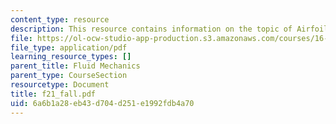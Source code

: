 ```yaml
---
content_type: resource
description: This resource contains information on the topic of Airfoil Polar Relations.
file: https://ol-ocw-studio-app-production.s3.amazonaws.com/courses/16-01-unified-engineering-i-ii-iii-iv-fall-2005-spring-2006/6a6b1a28eb43d704d251e1992fdb4a70_f21_fall.pdf
file_type: application/pdf
learning_resource_types: []
parent_title: Fluid Mechanics
parent_type: CourseSection
resourcetype: Document
title: f21_fall.pdf
uid: 6a6b1a28-eb43-d704-d251-e1992fdb4a70
---
```

